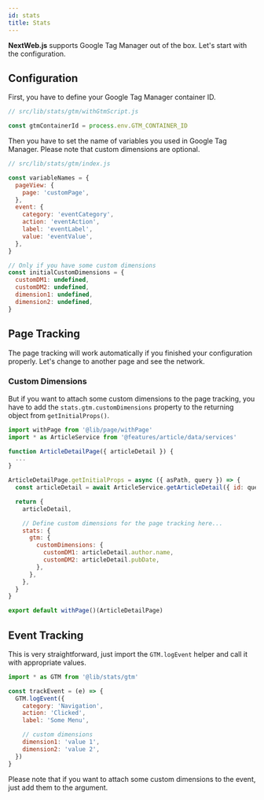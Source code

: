```yaml
---
id: stats
title: Stats
---
```


**NextWeb.js** supports Google Tag Manager out of the box. Let's start with the configuration.

## Configuration

First, you have to define your Google Tag Manager container ID.

```javascript
// src/lib/stats/gtm/withGtmScript.js

const gtmContainerId = process.env.GTM_CONTAINER_ID
```

Then you have to set the name of variables you used in Google Tag Manager. Please note that custom dimensions are optional.

```javascript
// src/lib/stats/gtm/index.js

const variableNames = {
  pageView: {
    page: 'customPage',
  },
  event: {
    category: 'eventCategory',
    action: 'eventAction',
    label: 'eventLabel',
    value: 'eventValue',
  },
}

// Only if you have some custom dimensions
const initialCustomDimensions = {
  customDM1: undefined,
  customDM2: undefined,
  dimension1: undefined,
  dimension2: undefined,
}
```

## Page Tracking

The page tracking will work automatically if you finished your configuration properly. Let's change to another page and see the network.

### Custom Dimensions

But if you want to attach some custom dimensions to the page tracking, you have to add the ```stats.gtm.customDimensions``` property to the returning object from ```getInitialProps()```.

```javascript
import withPage from '@lib/page/withPage'
import * as ArticleService from '@features/article/data/services'

function ArticleDetailPage({ articleDetail }) {
  ...
}

ArticleDetailPage.getInitialProps = async ({ asPath, query }) => {
  const articleDetail = await ArticleService.getArticleDetail({ id: query.id })

  return {
    articleDetail,

    // Define custom dimensions for the page tracking here...
    stats: {
      gtm: {
        customDimensions: {
          customDM1: articleDetail.author.name,
          customDM2: articleDetail.pubDate,
        },
      },
    },
  }
}

export default withPage()(ArticleDetailPage)
```

## Event Tracking

This is very straightforward, just import the ```GTM.logEvent``` helper and call it with appropriate values.

```javascript
import * as GTM from '@lib/stats/gtm'

const trackEvent = (e) => {
  GTM.logEvent({
    category: 'Navigation',
    action: 'Clicked',
    label: 'Some Menu',

    // custom dimensions
    dimension1: 'value 1',
    dimension2: 'value 2',
  })
}
```

Please note that if you want to attach some custom dimensions to the event, just add them to the argument.

